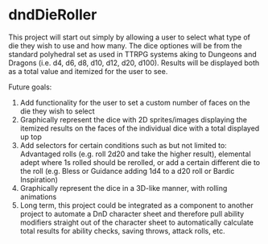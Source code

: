 # dndDieRoller

This project will start out simply by allowing a user to select what type of die they wish to use and how many. The dice optiones will be from the standard polyhedral set as used in TTRPG systems aking to Dungeons and Dragons (i.e. d4, d6, d8, d10, d12, d20, d100). Results will be displayed both as a total value and itemized for the user to see.

Future goals:
1. Add functionality for the user to set a custom number of faces on the die they wish to select
2. Graphically represent the dice with 2D sprites/images displaying the itemized results on the faces of the individual dice with a total displayed up top
3. Add selectors for certain conditions such as but not limited to: Advantaged rolls (e.g. roll 2d20 and take the higher result), elemental adept where 1s rolled should be rerolled, or add a certain different die to the roll (e.g. Bless or Guidance adding 1d4 to a d20 roll or Bardic Inspiration)
4. Graphically represent the dice in a 3D-like manner, with rolling animations
5. Long term, this project could be integrated as a component to another project to automate a DnD character sheet and therefore pull ability modifiers straight out of the character sheet to automatically calculate total results for ability checks, saving throws, attack rolls, etc.
